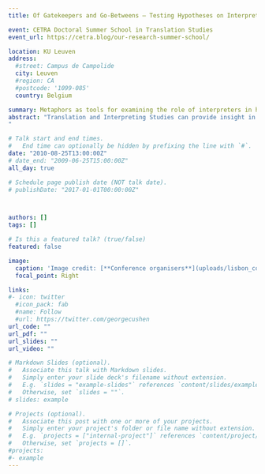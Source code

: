 ```yaml
---
title: Of Gatekeepers and Go-Betweens – Testing Hypotheses on Interpreters in History

event: CETRA Doctoral Summer School in Translation Studies
event_url: https://cetra.blog/our-research-summer-school/

location: KU Leuven
address:
  #street: Campus de Campolide
  city: Leuven
  #region: CA
  #postcode: '1099-085'
  country: Belgium

summary: Metaphors as tools for examining the role of interpreters in history
abstract: "Translation and Interpreting Studies can provide insight in studies in history on language situations. In this paper two metaphors for interpreting situations, “go-betweens” and “gatekeepers”, are examined and tested for fit on the case study of military interpreters during the First World War.
"

# Talk start and end times.
#   End time can optionally be hidden by prefixing the line with `#`.
date: "2010-08-25T13:00:00Z"
# date_end: "2009-06-25T15:00:00Z"
all_day: true

# Schedule page publish date (NOT talk date).
# publishDate: "2017-01-01T00:00:00Z"



authors: []
tags: []

# Is this a featured talk? (true/false)
featured: false

image:
  caption: 'Image credit: [**Conference organisers**](uploads/lisbon_cover)'
  focal_point: Right

links:
#- icon: twitter
  #icon_pack: fab
  #name: Follow
  #url: https://twitter.com/georgecushen
url_code: ""
url_pdf: ""
url_slides: ""
url_video: ""

# Markdown Slides (optional).
#   Associate this talk with Markdown slides.
#   Simply enter your slide deck's filename without extension.
#   E.g. `slides = "example-slides"` references `content/slides/example-slides.md`.
#   Otherwise, set `slides = ""`.
# slides: example

# Projects (optional).
#   Associate this post with one or more of your projects.
#   Simply enter your project's folder or file name without extension.
#   E.g. `projects = ["internal-project"]` references `content/project/deep-learning/index.md`.
#   Otherwise, set `projects = []`.
#projects:
#- example
---
```



